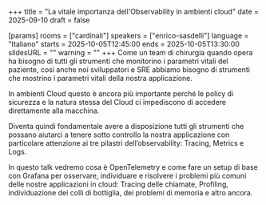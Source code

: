 +++
title = "La vitale importanza dell'Observability in ambienti cloud"
date = 2025-09-10
draft = false

[params]
rooms = ["cardinali"]
speakers = ["enrico-sasdelli"]
language = "Italiano"
starts = 2025-10-05T12:45:00
ends = 2025-10-05T13:30:00
slidesURL = ""
warning = ""
+++
Come un team di chirurgia quando opera ha bisogno di tutti gli strumenti che monitorino i parametri vitali del paziente, così anche noi sviluppatori e SRE abbiamo bisogno di strumenti che mostrino i parametri vitali della nostra applicazione.

In ambienti Cloud questo è ancora più importante perché le policy di sicurezza e la natura stessa del Cloud ci impediscono di accedere direttamente alla macchina.

Diventa quindi fondamentale avere a disposizione tutti gli strumenti che possano aiutarci a tenere sotto controllo la nostra applicazione con particolare attenzione ai tre pilastri dell’observability: Tracing, Metrics e Logs.

In questo talk vedremo cosa è OpenTelemetry e come fare un setup di base con Grafana per osservare, individuare e risolvere i problemi più comuni delle nostre applicazioni in cloud: Tracing delle chiamate, Profiling, individuazione dei colli di bottiglia, dei problemi di memoria e altro ancora.
